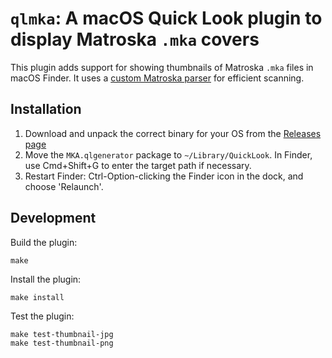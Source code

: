 # `qlmka`: A macOS Quick Look plugin to display Matroska `.mka` covers

This plugin adds support for showing thumbnails of Matroska `.mka` files in macOS Finder.
It uses a [custom Matroska parser](https://github.com/remko/go-mkvparse) for efficient scanning.

## Installation

1. Download and unpack the correct binary for your OS from the [Releases page](https://github.com/remko/qlmka/releases)
2. Move the `MKA.qlgenerator` package to `~/Library/QuickLook`. In Finder, use Cmd+Shift+G to enter
  the target path if necessary.
3. Restart Finder: Ctrl-Option-clicking the Finder icon in the dock, and choose 'Relaunch'.

## Development

Build the plugin:

    make

Install the plugin:

    make install

Test the plugin:

    make test-thumbnail-jpg
    make test-thumbnail-png
